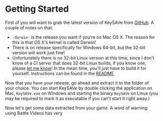 # Getting Started

First of you will want to grab the latest version of KeySAVe from [GitHub](https://github.com/Cu3PO42/KeySAVe/releases). A couple of notes on that:

  * `-darwin-` is the release you want if you're on Mac OS X. The reason for this is that OS X's kernel is called Darwin!
  * There is on release specifically for Windows 64-bit, but the 32-bit version will work just fine!
  * Unfortunately there is no 32-bit Linux version at this time, since I don't know of a CI server that does 32-bit Linux builds, if you know one, please [let me know]()! In the mean time, you'll just have to build it for yourself. Instructions can be found in the [README]().

Now that you have your release, go ahead and extract it to the folder of your choice. You can start KeySAVe by double clicking the application on Mac, `KeySAVe.exe` on Windows and starting the binary `KeySAVe` on Linux (you may be required to mark it as executable if you can't start it right away.)

Now let's get some data extracted from your game. A word of warning: using Battle Videos has very 